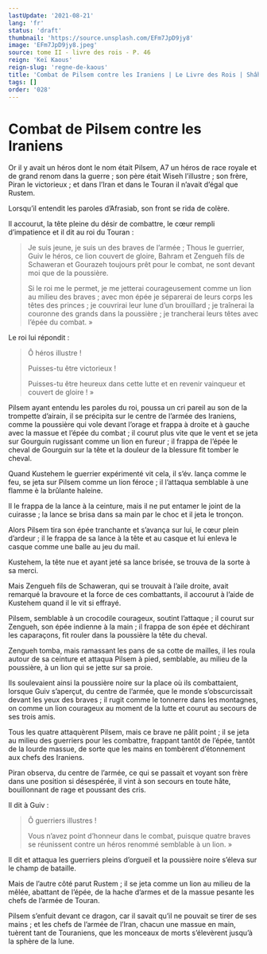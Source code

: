 ```yaml
---
lastUpdate: '2021-08-21'
lang: 'fr'
status: 'draft'
thumbnail: 'https://source.unsplash.com/EFm7JpD9jy8'
image: 'EFm7JpD9jy8.jpeg'
source: tome II - livre des rois - P. 46
reign: 'Keï Kaous'
reign-slug: 'regne-de-kaous'
title: 'Combat de Pilsem contre les Iraniens | Le Livre des Rois | Shâhnâmeh'
tags: []
order: '028'
---
```


<!-- LTeX: language=fr -->

# Combat de Pilsem contre les Iraniens

Or il y avait un héros dont le nom était Pilsem, A7 un héros de race royale et de grand renom dans la guerre ; son père était Wiseh l’illustre ; son frère, Piran le victorieux ; et dans l’Iran et dans le Touran il n’avait d’égal que Rustem.

Lorsqu’il entendit les paroles d’Afrasiab, son front se rida de colère.

Il accourut, la tête pleine du désir de combattre, le cœur rempli d’impatience et il dit au roi du Touran :

> Je suis jeune, je suis un des braves de l’armée ; Thous le guerrier, Guiv le héros, ce lion couvert de gloire, Bahram et Zengueh fils de Schaweran et Gourazeh toujours prêt pour le combat, ne sont devant moi que de la poussière.
>
> Si le roi me le permet, je me jetterai courageusement comme un lion au milieu des braves ; avec mon épée je séparerai de leurs corps les têtes des princes ; je couvrirai leur lune d’un brouillard ; je traînerai la couronne des grands dans la poussière ; je trancherai leurs têtes avec l’épée du combat. »

Le roi lui répondit :

> Ô héros illustre !
>
> Puisses-tu être victorieux !
>
> Puisses-tu être heureux dans cette lutte et en revenir vainqueur et couvert de gloire ! »

Pilsem ayant entendu les paroles du roi, poussa un cri pareil au son de la trompette d’airain, il se précipita sur le centre de l’armée des Iraniens, comme la poussière qui vole devant l’orage et frappa à droite et à gauche avec la massue et l’épée du combat ; il courut plus vite que le vent et se jeta sur Gourguin rugissant comme un lion en fureur ; il frappa de l’épée le cheval de Gourguin sur la tête et la douleur de la blessure fit tomber le cheval.

Quand Kustehem le guerrier expérimenté vit cela, il s’év. lança comme le feu, se jeta sur Pilsem comme un lion féroce ; il l’attaqua semblable à une flamme è la brûlante haleine.

Il le frappa de la lance à la ceinture, mais il ne put entamer le joint de la cuirasse ; la lance se brisa dans sa main par le choc et il jeta le tronçon.

Alors Pilsem tira son épée tranchante et s’avança sur lui, le cœur plein d’ardeur ; il le frappa de sa lance à la tête et au casque et lui enleva le casque comme une balle au jeu du mail.

Kustehem, la tête nue et ayant jeté sa lance brisée, se trouva de la sorte à sa merci.

Mais Zengueh fils de Schaweran, qui se trouvait à l’aile droite, avait remarqué la bravoure et la force de ces combattants, il accourut à l’aide de Kustehem quand il le vit si effrayé.

Pilsem, semblable à un crocodile courageux, soutint l’attaque ; il courut sur Zengueh, son épée indienne à la main ; il frappa de son épée et déchirant les caparaçons, fit rouler dans la poussière la tête du cheval.

Zengueh tomba, mais ramassant les pans de sa cotte de mailles, il les roula autour de sa ceinture et attaqua Pilsem à pied, semblable, au milieu de la poussière, à un lion qui se jette sur sa proie.

Ils soulevaient ainsi la poussière noire sur la place où ils combattaient, lorsque Guiv s’aperçut, du centre de l’armée, que le monde s’obscurcissait devant les yeux des braves ; il rugit comme le tonnerre dans les montagnes, on comme un lion courageux au moment de la lutte et courut au secours de ses trois amis.

Tous les quatre attaquèrent Pilsem, mais ce brave ne pâlit point ; il se jeta au milieu des guerriers pour les combattre, frappant tantôt de l’épée, tantôt de la lourde massue, de sorte que les mains en tombèrent d’étonnement aux chefs des Iraniens.

Piran observa, du centre de l’armée, ce qui se passait et voyant son frère dans une position si désespérée, il vint à son secours en toute hâte, bouillonnant de rage et poussant des cris.

Il dit à Guiv :

> Ô guerriers illustres !
>
> Vous n’avez point d’honneur dans le combat, puisque quatre braves se réunissent contre un héros renommé semblable à un lion. »

Il dit et attaqua les guerriers pleins d’orgueil et la poussière noire s’éleva sur le champ de bataille.

Mais de l’autre côté parut Rustem ; il se jeta comme un lion au milieu de la mêlée, abattant de l’épée, de la hache d’armes et de la massue pesante les chefs de l’armée de Touran.

Pilsem s’enfuit devant ce dragon, car il savait qu’il ne pouvait se tirer de ses mains ; et les chefs de l’armée de l’Iran, chacun une massue en main, tuèrent tant de Touraniens, que les monceaux de morts s’élevèrent jusqu’à la sphère de la lune.
